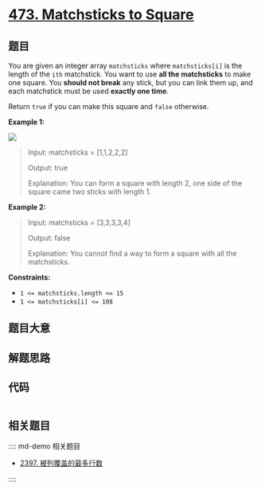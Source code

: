 # [473. Matchsticks to Square](https://leetcode.com/problems/matchsticks-to-square/)

## 题目

You are given an integer array `matchsticks` where `matchsticks[i]` is the
length of the `ith` matchstick. You want to use **all the matchsticks** to
make one square. You **should not break** any stick, but you can link them up,
and each matchstick must be used **exactly one time**.

Return `true` if you can make this square and `false` otherwise.



**Example 1:**

![](https://assets.leetcode.com/uploads/2021/04/09/matchsticks1-grid.jpg)

> Input: matchsticks = [1,1,2,2,2]
> 
> Output: true
> 
> Explanation: You can form a square with length 2, one side of the square came two sticks with length 1.

**Example 2:**

> Input: matchsticks = [3,3,3,3,4]
> 
> Output: false
> 
> Explanation: You cannot find a way to form a square with all the matchsticks.

**Constraints:**

  * `1 <= matchsticks.length <= 15`
  * `1 <= matchsticks[i] <= 108`


## 题目大意

## 解题思路

## 代码

```javascript

```

## 相关题目

:::: md-demo 相关题目
- [2397. 被列覆盖的最多行数](https://leetcode.com/problems/maximum-rows-covered-by-columns)

::::
